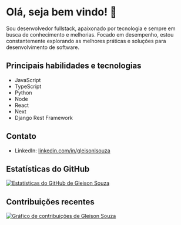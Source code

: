 # Olá, seja bem vindo! 👋

Sou desenvolvedor fullstack, apaixonado por tecnologia e sempre em busca de conhecimento e melhorias. Focado em desempenho, estou constantemente explorando as melhores práticas e soluções para desenvolvimento de software.

## Principais habilidades e tecnologias

- JavaScript
- TypeScript
- Python
- Node
- React
- Next
- Django Rest Framework

## Contato

- LinkedIn: [linkedin.com/in/gleisonlsouza](https://www.linkedin.com/in/gleisonlsouza/)

## Estatísticas do GitHub

[![Estatísticas do GitHub de Gleison Souza](https://github-readme-stats.vercel.app/api?username=gleisonlsouza&show_icons=true&theme=dark)](https://github.com/anuraghazra/github-readme-stats)

## Contribuições recentes

[![Gráfico de contribuições de Gleison Souza](https://github-readme-stats.vercel.app/api?username=gleisonlsouza&show_icons=true&theme=dark)](https://github.com/anuraghazra/github-readme-stats)
